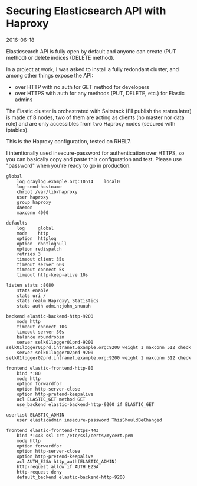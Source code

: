 # Securing Elasticsearch API with Haproxy

2016-06-18

Elasticsearch API is fully open by default and anyone can create (PUT method) or delete indices (DELETE method).

In a project at work, I was asked to install a fully redondant cluster, and among other things expose the API:  
- over HTTP with no auth for GET method for developers   
- over HTTPS with auth for any methods (PUT, DELETE, etc.) for Elastic admins

The Elastic cluster is orchestrated with Saltstack (I'll publish the states later) is made of 8 nodes, two of them are acting as clients (no master nor data role) and are only accessibles from two Haproxy nodes (secured with iptables). 

This is the Haproxy configuration, tested on RHEL7.

I intentionally used insecure-password for authentication over HTTPS, so you can basically copy and paste this configuration and test. Please use "password" when you're ready to go in production.

	global        log graylog.example.org:10514    local0        log-send-hostname        chroot /var/lib/haproxy        user haproxy        group haproxy        daemon        maxconn 4000	defaults        log     global        mode    http        option  httplog        option  dontlognull        option redispatch        retries 3        timeout client 35s        timeout server 60s        timeout connect 5s        timeout http-keep-alive 10s	listen stats :8080		stats enable   		stats uri /		stats realm Haproxy\ Statistics		stats auth admin:john_snuuuh	backend elastic-backend-http-9200        mode http        timeout connect 10s        timeout server 30s        balance roundrobin        server selk01logger01prd-9200 selk01logger01prd.intranet.example.org:9200 weight 1 maxconn 512 check        server selk01logger02prd-9200 selk01logger02prd.intranet.example.org:9200 weight 1 maxconn 512 check	frontend elastic-frontend-http-80        bind *:80         mode http        option forwardfor        option http-server-close        option http-pretend-keepalive		acl ELASTIC_GET method GET		use_backend elastic-backend-http-9200 if ELASTIC_GET	userlist ELASTIC_ADMIN		user elasticadmin insecure-password ThisShouldBeChanged	frontend elastic-frontend-https-443        bind *:443 ssl crt /etc/ssl/certs/mycert.pem        mode http        option forwardfor        option http-server-close        option http-pretend-keepalive		acl AUTH_E2SA http_auth(ELASTIC_ADMIN)		http-request allow if AUTH_E2SA		http-request deny        default_backend elastic-backend-http-9200
        